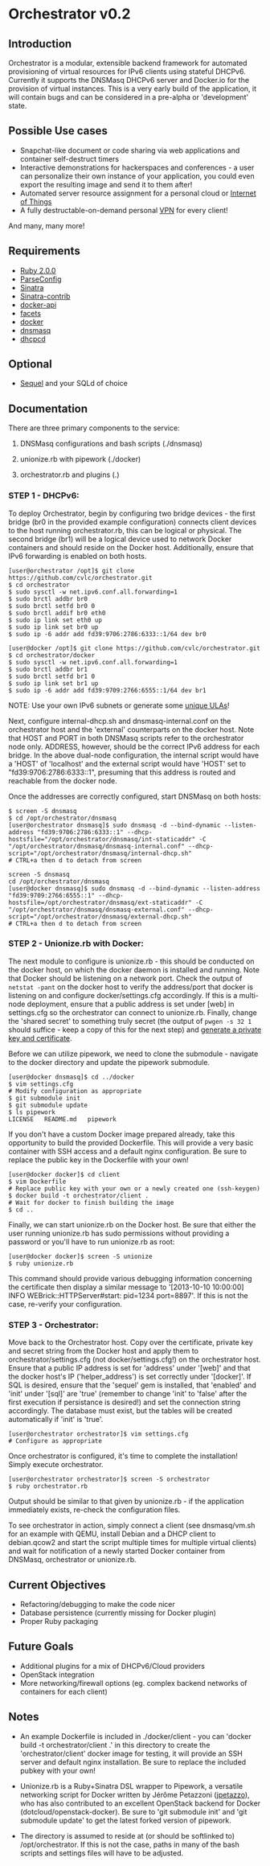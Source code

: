 # Orchestrator v0.2
## Introduction
Orchestrator is a modular, extensible backend framework for automated provisioning of virtual resources for IPv6 clients using stateful DHCPv6. Currently it
supports the DNSMasq DHCPv6 server and Docker.io for the provision of virtual instances. This is a very early build of the application, it will contain bugs and
can be considered in a pre-alpha or 'development' state. 

## Possible Use cases
* Snapchat-like document or code sharing via web applications and container self-destruct timers
* Interactive demonstrations for hackerspaces and conferences - a user can personalize their own instance of your application, you could even export the resulting image and send it to them after!
* Automated server resource assignment for a personal cloud or [Internet of Things](http://resin.io/docker-on-raspberry-pi/)
* A fully destructable-on-demand personal [VPN](https://github.com/jpetazzo/dockvpn) for every client!

And many, many more!

## Requirements
* [Ruby 2.0.0](https://github.com/ruby/ruby)
* [ParseConfig](https://github.com/derks/ruby-parseconfig)
* [Sinatra](https://github.com/sinatra/sinatra/)
* [Sinatra-contrib](http://www.sinatrarb.com/contrib/)
* [docker-api](https://github.com/swipely/docker-api)
* [facets](https://github.com/rubyworks/facets/)
* [docker](http://www.docker.io)
* [dnsmasq](http://www.thekelleys.org.uk/dnsmasq)
* [dhcpcd](http://roy.marples.name/projects/dhcpcd)

## Optional
* [Sequel](https://github.com/jeremyevans/sequel/) and your SQLd of choice

## Documentation

There are three primary components to the service:

1. DNSMasq configurations and bash scripts (./dnsmasq)

2. unionize.rb with pipework (./docker)

3. orchestrator.rb and plugins (.)

### STEP 1 - DHCPv6:

To deploy Orchestrator, begin by configuring two bridge devices - the first bridge (br0 in the provided example configuration) connects client devices to the host running orchestrator.rb,
this can be logical or physical. The second bridge (br1) will be a logical device used to network Docker containers and should reside on the Docker host. Additionally, ensure that IPv6 forwarding is enabled on both hosts.

```
[user@orchestrator /opt]$ git clone https://github.com/cvlc/orchestrator.git
$ cd orchestrator
$ sudo sysctl -w net.ipv6.conf.all.forwarding=1
$ sudo brctl addbr br0
$ sudo brctl setfd br0 0
$ sudo brctl addif br0 eth0
$ sudo ip link set eth0 up
$ sudo ip link set br0 up
$ sudo ip -6 addr add fd39:9706:2786:6333::1/64 dev br0
```

```
[user@docker /opt]$ git clone https://github.com/cvlc/orchestrator.git
$ cd orchestrator/docker
$ sudo sysctl -w net.ipv6.conf.all.forwarding=1
$ sudo brctl addbr br1
$ sudo brctl setfd br1 0
$ sudo ip link set br1 up
$ sudo ip -6 addr add fd39:9709:2766:6555::1/64 dev br1
```

NOTE: Use your own IPv6 subnets or generate some [unique ULAs](https://www.ultratools.com/tools/rangeGenerator)!

Next, configure internal-dhcp.sh and dnsmasq-internal.conf on the orchestrator host and the 'external' counterparts on the docker host. Note that HOST and PORT in both DNSMasq scripts refer to the orchestrator node only. ADDRESS, however, should be the correct IPv6 address for each bridge. In the above dual-node configuration, the internal script would have a 'HOST' of 'localhost' and the external script would have 'HOST' set to "fd39:9706:2786:6333::1", presuming that this address is routed and reachable from the docker node.

Once the addresses are correctly configured, start DNSMasq on both hosts:
```
$ screen -S dnsmasq
$ cd /opt/orchestrator/dnsmasq
[user@orchestrator dnsmasq]$ sudo dnsmasq -d --bind-dynamic --listen-address "fd39:9706:2786:6333::1" --dhcp-hostsfile="/opt/orchestrator/dnsmasq/int-staticaddr" -C "/opt/orchestrator/dnsmasq/dnsmasq-internal.conf" --dhcp-script="/opt/orchestrator/dnsmasq/internal-dhcp.sh"
# CTRL+a then d to detach from screen
```
```
screen -S dnsmasq
cd /opt/orchestrator/dnsmasq
[user@docker dnsmasq]$ sudo dnsmasq -d --bind-dynamic --listen-address "fd39:9709:2766:6555::1" --dhcp-hostsfile=/opt/orchestrator/dnsmasq/ext-staticaddr" -C "/opt/orchestrator/dnsmasq/dnsmasq-external.conf" --dhcp-script="/opt/orchestrator/dnsmasq/external-dhcp.sh"
# CTRL+a then d to detach from screen
```

### STEP 2 - Unionize.rb with Docker:

The next module to configure is unionize.rb - this should be conducted on the docker host, on which the docker daemon is installed and running. Note that Docker should be listening on a network port. Check the output of `netstat -pant` on the docker host to verify the address/port that docker is listening on and configure docker/settings.cfg accordingly. If this is a multi-node deployment, ensure that a public address is set under [web] in settings.cfg so the orchestrator can connect to unionize.rb. Finally, change the 'shared secret' to something truly secret (the output of `pwgen -s 32 1` should suffice - keep a copy of this for the next step) and [generate a private key and certificate](http://www.akadia.com/services/ssh_test_certificate.html).

Before we can utilize pipework, we need to clone the submodule - navigate to the docker directory and update the pipework submodule.

```
[user@docker dnsmasq]$ cd ../docker
$ vim settings.cfg
# Modify configuration as appropriate
$ git submodule init
$ git submodule update
$ ls pipework
LICENSE   README.md   pipework
```

If you don't have a custom Docker image prepared already, take this opportunity to build the provided Dockerfile. This will provide a very basic container with SSH access and a default nginx configuration. Be sure to replace the public key in the Dockerfile with your own!

```
[user@docker docker]$ cd client
$ vim Dockerfile
# Replace public key with your own or a newly created one (ssh-keygen)
$ docker build -t orchestrator/client .
# Wait for docker to finish building the image
$ cd ..
```

Finally, we can start unionize.rb on the Docker host. Be sure that either the user running unionize.rb has sudo permissions without providing a password or you'll have to run unionize.rb as root:

```
[user@docker docker]$ screen -S unionize
$ ruby unionize.rb
```

This command should provide various debugging information concerning the certificate then display a similar message to '[2013-10-10 10:00:00] INFO WEBrick::HTTPServer#start: pid=1234 port=8897'. If this is not the case, re-verify your configuration.

### STEP 3 - Orchestrator:

Move back to the Orchestrator host. Copy over the certificate, private key and secret string from the Docker host and apply them to orchestrator/settings.cfg (not docker/settings.cfg!) on the orchestrator host. Ensure that a public IP address is set for 'address' under '[web]' and that the docker host's IP ('helper_address') is set correctly under '[docker]'. If SQL is desired, ensure that the 'sequel' gem is installed, that 'enabled' and 'init' under '[sql]' are 'true' (remember to change 'init' to 'false' after the first execution if persistance is desired!) and set the connection string accordingly. The database must exist, but the tables will be created automatically if 'init' is 'true'. 

```
[user@orchestrator orchestrator]$ vim settings.cfg
# Configure as appropriate
```

Once orchestrator is configured, it's time to complete the installation! Simply execute orchestrator.

```
[user@orchestrator orchestrator]$ screen -S orchestrator
$ ruby orchestrator.rb
```

Output should be similar to that given by unionize.rb - if the application immediately exists, re-check the configuration files. 

To see orchestrator in action, simply connect a client (see dnsmasq/vm.sh for an example with QEMU, install Debian and a DHCP client to debian.qcow2 and start the script multiple times for multiple virtual clients) and wait for notification of a newly started Docker container from DNSMasq, orchestrator or unionize.rb. 

## Current Objectives

* Refactoring/debugging to make the code nicer
* Database persistence (currently missing for Docker plugin)
* Proper Ruby packaging

## Future Goals 

* Additional plugins for a mix of DHCPv6/Cloud providers
* OpenStack integration
* More networking/firewall options (eg. complex backend networks of containers for each client)

## Notes

* An example Dockerfile is included in ./docker/client - you can 'docker build -t orchestrator/client .' in this directory to create the 'orchestrator/client' docker image for testing, it will provide an SSH server and default nginx installation. Be sure to replace the included pubkey with your own!

* Unionize.rb is a Ruby+Sinatra DSL wrapper to Pipework, a versatile networking script for Docker written by Jérôme Petazzoni ([jpetazzo](https://github.com/jpetazzo)), who has also contributed to an excellent OpenStack backend for Docker (dotcloud/openstack-docker). Be sure to 'git submodule init' and 'git submodule update' to get the latest forked version of pipework. 

* The directory is assumed to reside at (or should be softlinked to) /opt/orchestrator. If this is not the case, paths in many of the bash scripts and settings files will have to be adjusted.
